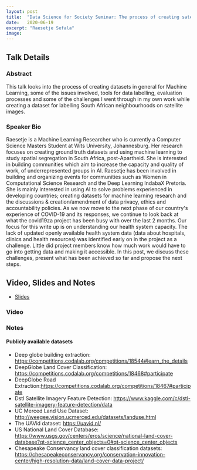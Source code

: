 ```yaml
---
layout: post
title:  "Data Science for Society Seminar: The process of creating satellite image ground-truth datasets for machine learning"
date:   2020-06-19
excerpt: "Raesetje Sefala"
image: 
---
```


## Talk Details
### Abstract
This talk looks into the process of creating datasets in general for Machine Learning, some of the issues involved, tools for data labelling, evaluation processes and some of the challenges I went through in my own work while creating a dataset for labelling South African neighbourhoods on satellite images.

### Speaker Bio
Raesetje is a Machine Learning Researcher who is currently a Computer Science Masters Student at Wits University, Johannesburg. Her research focuses on creating ground truth datasets and using machine learning to study spatial segregation in South Africa, post-Apartheid.
She is interested in building communities which aim to increase the capacity and quality of work, of underrepresented groups in AI. Raesetje has been involved in building and organizing events for communities such as Women in Computational Science Research and the Deep Learning IndabaX Pretoria.
She is mainly interested in using AI to solve problems experienced in developing countries; creating datasets for machine learning research and the discussions & creation/amendment of data privacy, ethics and accountability policies.
As we now move to the next phase of our country's experience of COVID-19 and its responses, we continue to look back at what the covid19za project has been busy with over the last 2 months. Our focus for this write up is on understanding our health system capacity. The lack of updated openly available health system data (data about hospitals, clinics and health resources) was identified early on in the project as a challenge. Little did project members know how much work would have to go into getting data and making it accessible. In this post, we discuss these challenges, present what has been achieved so far and propose the next steps. 


## Video, Slides and Notes

* [Slides](https://docs.google.com/presentation/d/1DS5jTUqizNVd28jwq71uOqT3JIDBmtXWNudgSBEBigQ/edit?usp=sharing)

### Video

### Notes

#### Publicly available datasets
* Deep globe building extraction: https://competitions.codalab.org/competitions/18544#learn_the_details
* DeepGlobe Land Cover Classification: https://competitions.codalab.org/competitions/18468#participate
* DeepGlobe Road Extraction:https://competitions.codalab.org/competitions/18467#participate
* Dstl Satellite Imagery Feature Detection: https://www.kaggle.com/c/dstl-satellite-imagery-feature-detection/data
* UC Merced Land Use Dataset: http://weegee.vision.ucmerced.edu/datasets/landuse.html
* The UAVid dataset: https://uavid.nl/
* US National Land Cover Database: https://www.usgs.gov/centers/eros/science/national-land-cover-database?qt-science_center_objects=0#qt-science_center_objects
* Chesapeake Conservancy land cover classification datasets: https://chesapeakeconservancy.org/conservation-innovation-center/high-resolution-data/land-cover-data-project/
